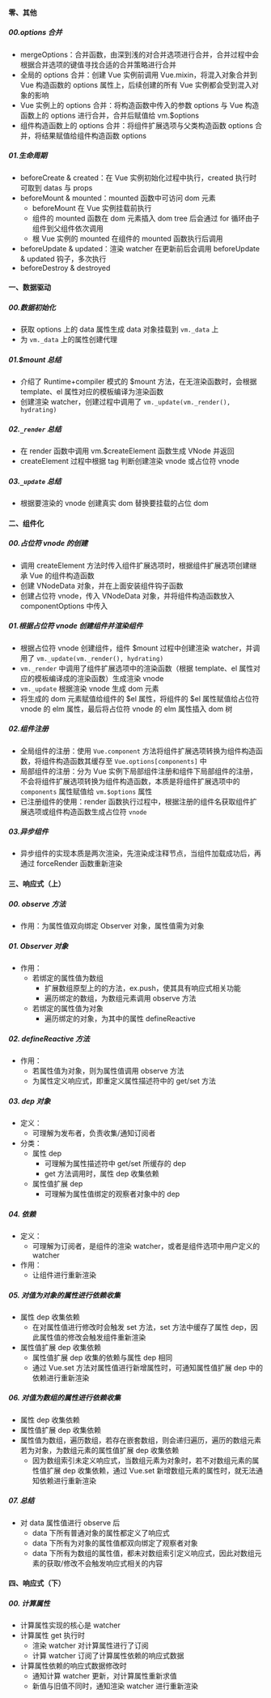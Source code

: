 #### 零、其他

##### 00.options 合并

- mergeOptions：合并函数，由深到浅的对合并选项进行合并，合并过程中会根据合并选项的键值寻找合适的合并策略进行合并
- 全局的 options 合并：创建 Vue 实例前调用 Vue.mixin，将混入对象合并到 Vue 构造函数的 options 属性上，后续创建的所有 Vue 实例都会受到混入对象的影响
- Vue 实例上的 options 合并：将构造函数中传入的参数 options 与 Vue 构造函数上的 options 进行合并，合并后赋值给 vm.$options
- 组件构造函数上的 options 合并：将组件扩展选项与父类构造函数 options 合并，将结果赋值给组件构造函数 options

##### 01.生命周期

- beforeCreate & created：在 Vue 实例初始化过程中执行，created 执行时可取到 datas 与 props
- beforeMount & mounted：mounted 函数中可访问 dom 元素
  - beforeMount 在 Vue 实例挂载前执行
  - 组件的 mounted 函数在 dom 元素插入 dom tree 后会通过 for 循环由子组件到父组件依次调用
  - 根 Vue 实例的 mounted 在组件的 mounted 函数执行后调用
- beforeUpdate & updated：渲染 watcher 在更新前后会调用 beforeUpdate & updated 钩子，多次执行
- beforeDestroy & destroyed

#### 一、数据驱动

##### 00.数据初始化

- 获取 options 上的 data 属性生成 data 对象挂载到 `vm._data` 上
- 为 `vm._data` 上的属性创建代理

##### 01.$mount 总结

- 介绍了 Runtime+compiler 模式的 $mount 方法，在无渲染函数时，会根据 template、el 属性对应的模板编译为渲染函数
- 创建渲染 watcher，创建过程中调用了 `vm._update(vm._render(), hydrating)`

##### 02.`_render` 总结

- 在 render 函数中调用 vm.$createElement 函数生成 VNode 并返回
- createElement 过程中根据 tag 判断创建渲染 vnode 或占位符 vnode

##### 03.`_update` 总结

- 根据要渲染的 vnode 创建真实 dom 替换要挂载的占位 dom

#### 二、组件化

##### 00.占位符 vnode 的创建

- 调用 createElement 方法时传入组件扩展选项时，根据组件扩展选项创建继承 Vue 的组件构造函数
- 创建 VNodeData 对象，并在上面安装组件钩子函数
- 创建占位符 vnode，传入 VNodeData 对象，并将组件构造函数放入 componentOptions 中传入

##### 01.根据占位符 vnode 创建组件并渲染组件

- 根据占位符 vnode 创建组件，组件 $mount 过程中创建渲染 watcher，并调用了 `vm._update(vm._render(), hydrating)`
- `vm._render` 中调用了组件扩展选项中的渲染函数（根据 template、el 属性对应的模板编译成的渲染函数）生成渲染 vnode
- `vm._update` 根据渲染 vnode 生成 dom 元素
- 将生成的 dom 元素赋值给组件的 $el 属性，将组件的 $el 属性赋值给占位符 vnode 的 elm 属性，最后将占位符 vnode 的 elm 属性插入 dom 树

##### 02.组件注册

- 全局组件的注册：使用 `Vue.component` 方法将组件扩展选项转换为组件构造函数，将组件构造函数其缓存至 `Vue.options[components]` 中
- 局部组件的注册：分为 Vue 实例下局部组件注册和组件下局部组件的注册，不会将组件扩展选项转换为组件构造函数，本质是将组件扩展选项中的 `components` 属性赋值给 `vm.$options` 属性
- 已注册组件的使用：render 函数执行过程中，根据注册的组件名获取组件扩展选项或组件构造函数生成占位符 `vnode`

##### 03.异步组件

- 异步组件的实现本质是两次渲染，先渲染成注释节点，当组件加载成功后，再通过 forceRender 函数重新渲染

#### 三、响应式（上）

##### 00. observe 方法
- 作用：为属性值双向绑定 Observer 对象，属性值需为对象

##### 01. Observer 对象
- 作用：
    - 若绑定的属性值为数组
        - 扩展数组原型上的的方法，ex.push，使其具有响应式相关功能
        - 遍历绑定的数组，为数组元素调用 observe 方法
   - 若绑定的属性值为对象
       - 遍历绑定的对象，为其中的属性 defineReactive

##### 02. defineReactive 方法
- 作用：
    - 若属性值为对象，则为属性值调用 observe 方法
    - 为属性定义响应式，即重定义属性描述符中的 get/set 方法

##### 03. dep 对象
- 定义：
    - 可理解为发布者，负责收集/通知订阅者
- 分类：
    - 属性 dep
        - 可理解为属性描述符中 get/set 所缓存的 dep
        - get 方法调用时，属性 dep 收集依赖
    - 属性值扩展 dep
        - 可理解为属性值绑定的观察者对象中的 dep

##### 04. 依赖
- 定义：
    - 可理解为订阅者，是组件的渲染 watcher，或者是组件选项中用户定义的 watcher
- 作用：
    - 让组件进行重新渲染

##### 05. 对值为对象的属性进行依赖收集
- 属性 dep 收集依赖
    - 在对属性值进行修改时会触发 set 方法，set 方法中缓存了属性 dep，因此属性值的修改会触发组件重新渲染
- 属性值扩展 dep 收集依赖
    - 属性值扩展 dep 收集的依赖与属性 dep 相同
    - 通过 Vue.set 方法对属性值进行新增属性时，可通知属性值扩展 dep 中的依赖进行重新渲染

##### 06. 对值为数组的属性进行依赖收集
- 属性 dep 收集依赖
- 属性值扩展 dep 收集依赖
- 属性值为数组，遍历数组，若存在嵌套数组，则会递归遍历，遍历的数组元素若为对象，为数组元素的属性值扩展 dep 收集依赖
    - 因为数组索引未定义响应式，当数组元素为对象时，若不对数组元素的属性值扩展 dep 收集依赖，通过 Vue.set 新增数组元素的属性时，就无法通知依赖进行重新渲染

##### 07. 总结
- 对 data 属性值进行 observe 后
    - data 下所有普通对象的属性都定义了响应式
    - data 下所有为对象的属性值都双向绑定了观察者对象
    - data 下所有为数组的属性值，都未对数组索引定义响应式，因此对数组元素的获取/修改不会触发响应式相关的内容

#### 四、响应式（下）

##### 00. 计算属性

- 计算属性实现的核心是 watcher
- 计算属性 get 执行时
    - 渲染 watcher 对计算属性进行了订阅
    - 计算 watcher 订阅了计算属性依赖的响应式数据
- 计算属性依赖的响应式数据修改时
    - 通知计算 watcher 更新，对计算属性重新求值
    - 新值与旧值不同时，通知渲染 watcher 进行重新渲染
